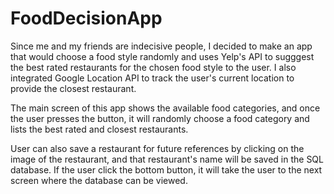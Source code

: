 # FoodDecisionApp
Since me and my friends are indecisive people, I decided to make an app that would choose a food style randomly and uses Yelp's API to sugggest the best rated restaurants for the chosen food style to the user. I also integrated Google Location API to track the user's current location to provide the closest restaurant. 

The main screen of this app shows the available food categories, and once the user presses the button, it will randomly choose a food category and lists the best rated and closest restaurants. 

User can also save a restaurant for future references by clicking on the image of the restaurant, and that restaurant's name will be saved in the SQL database. If the user click the bottom button, it will take the user to the next screen where the database can be viewed. 

